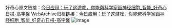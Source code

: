 好奇心原文链接：[今日应用：玩了这游戏，你能帮科学家画神经细胞_智能_好奇心日报-高宇馨](https://www.qdaily.com/articles/9241.html)
WebArchive归档链接：[今日应用：玩了这游戏，你能帮科学家画神经细胞_智能_好奇心日报-高宇馨](http://web.archive.org/web/20190623153942/https://www.qdaily.com/articles/9241.html)
![image](http://ww3.sinaimg.cn/large/007d5XDply1g3vewn85zcj30u04d5e81)